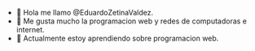 - 👋 Hola me llamo @EduardoZetinaValdez.
- 👀 Me gusta mucho la programacion web y redes de computadoras e internet.
- 🌱 Actualmente estoy aprendiendo sobre programacion web.

<!---
Soy una persona con muchas ganas de aprender y un dia ME CONVERTIERE EN EL MEJOR PROGRAMADORE DEL MUNDO.
--->
